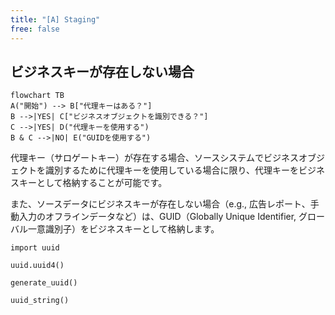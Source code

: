 ```yaml
---
title: "[A] Staging"
free: false
---
```


## ビジネスキーが存在しない場合

```mermaid
flowchart TB
A("開始") --> B["代理キーはある？"]
B -->|YES| C["ビジネスオブジェクトを識別できる？"]
C -->|YES| D("代理キーを使用する")
B & C -->|NO| E("GUIDを使用する")
```

代理キー（サロゲートキー）が存在する場合、ソースシステムでビジネスオブジェクトを識別するために代理キーを使用している場合に限り、代理キーをビジネスキーとして格納することが可能です。

また、ソースデータにビジネスキーが存在しない場合（e.g., 広告レポート、手動入力のオフラインデータなど）は、GUID（Globally Unique Identifier, グローバル一意識別子）をビジネスキーとして格納します。

```py:GUID(Python)
import uuid

uuid.uuid4()
```

```sql:GUID(BigQuery)
generate_uuid()
```

```sql:GUID(Snowflake)
uuid_string()
```
